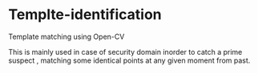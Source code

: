 # Templte-identification
Template matching using Open-CV

This is mainly used in case of security domain inorder to catch a prime suspect , matching some identical points at any given moment from past.


